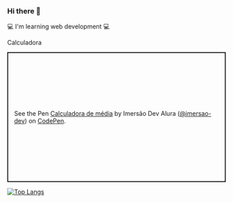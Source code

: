 ### Hi there 👋
:computer: I'm learning web development :computer:

<p>Calculadora</p>
<p class="codepen" data-height="300" data-default-tab="html,result" data-slug-hash="QWgppMM" data-user="imersao-dev" style="height: 300px; box-sizing: border-box; display: flex; align-items: center; justify-content: center; border: 2px solid; margin: 1em 0; padding: 1em;">
  <span>See the Pen <a href="https://codepen.io/imersao-dev/pen/QWgppMM">
  Calculadora de média</a> by Imersão Dev Alura (<a href="https://codepen.io/imersao-dev">@imersao-dev</a>)
  on <a href="https://codepen.io">CodePen</a>.</span>
</p>
<script async src="https://cpwebassets.codepen.io/assets/embed/ei.js"></script>

  [![Top Langs](https://github-readme-stats.vercel.app/api/top-langs/?username=backcost&layout=compact)](https://github.com/backcost/github-readme-stats) 

 

 


